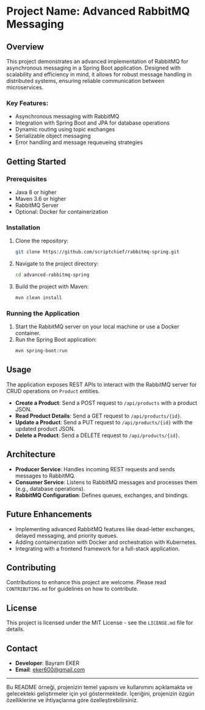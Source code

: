 

# Project Name: Advanced RabbitMQ Messaging

## Overview
This project demonstrates an advanced implementation of RabbitMQ for asynchronous messaging in a Spring Boot application. Designed with scalability and efficiency in mind, it allows for robust message handling in distributed systems, ensuring reliable communication between microservices.

### Key Features:
- Asynchronous messaging with RabbitMQ
- Integration with Spring Boot and JPA for database operations
- Dynamic routing using topic exchanges
- Serializable object messaging
- Error handling and message requeueing strategies

## Getting Started

### Prerequisites
- Java 8 or higher
- Maven 3.6 or higher
- RabbitMQ Server
- Optional: Docker for containerization

### Installation
1. Clone the repository:
   ```bash
   git clone https://github.com/scriptchief/rabbitmq-spring.git
   ```
2. Navigate to the project directory:
   ```bash
   cd advanced-rabbitmq-spring
   ```
3. Build the project with Maven:
   ```bash
   mvn clean install
   ```

### Running the Application
1. Start the RabbitMQ server on your local machine or use a Docker container.
2. Run the Spring Boot application:
   ```bash
   mvn spring-boot:run
   ```

## Usage
The application exposes REST APIs to interact with the RabbitMQ server for CRUD operations on `Product` entities.

- **Create a Product**: Send a POST request to `/api/products` with a product JSON.
- **Read Product Details**: Send a GET request to `/api/products/{id}`.
- **Update a Product**: Send a PUT request to `/api/products/{id}` with the updated product JSON.
- **Delete a Product**: Send a DELETE request to `/api/products/{id}`.

## Architecture
- **Producer Service**: Handles incoming REST requests and sends messages to RabbitMQ.
- **Consumer Service**: Listens to RabbitMQ messages and processes them (e.g., database operations).
- **RabbitMQ Configuration**: Defines queues, exchanges, and bindings.

## Future Enhancements
- Implementing advanced RabbitMQ features like dead-letter exchanges, delayed messaging, and priority queues.
- Adding containerization with Docker and orchestration with Kubernetes.
- Integrating with a frontend framework for a full-stack application.

## Contributing
Contributions to enhance this project are welcome. Please read `CONTRIBUTING.md` for guidelines on how to contribute.

## License
This project is licensed under the MIT License - see the `LICENSE.md` file for details.

## Contact
- **Developer**: Bayram EKER
- **Email**: eker600@gmail.com


---

Bu README örneği, projenizin temel yapısını ve kullanımını açıklamakta ve gelecekteki geliştirmeler için yol göstermektedir. İçeriğini, projenizin özgün özelliklerine ve ihtiyaçlarına göre özelleştirebilirsiniz.
